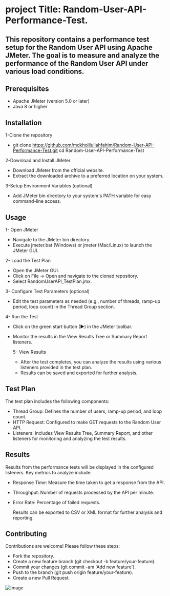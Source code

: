 # project Title: Random-User-API-Performance-Test.

## This repository contains a performance test setup for the Random User API using Apache JMeter. The goal is to measure and analyze the performance of the Random User API under various load conditions.

## Prerequisites
- Apache JMeter (version 5.0 or later)
- Java 8 or higher

## Installation
1-Clone the repository

- git clone https://github.com/mdkholilullahfahim/Random-User-API-Performance-Test.git
cd Random-User-API-Performance-Test

2-Download and Install JMeter

- Download JMeter from the official website.
- Extract the downloaded archive to a preferred location on your system.

3-Setup Environment Variables (optional)
- Add JMeter bin directory to your system's PATH variable for easy command-line access.

## Usage
1- Open JMeter
- Navigate to the JMeter bin directory.
- Execute jmeter.bat (Windows) or jmeter (Mac/Linux) to launch the JMeter GUI.

2- Load the Test Plan
- Open the JMeter GUI.
- Click on File -> Open and navigate to the cloned repository.
- Select RandomUserAPI_TestPlan.jmx.

3- Configure Test Parameters (optional)
- Edit the test parameters as needed (e.g., number of threads, ramp-up period, loop count) in the Thread Group section.

4- Run the Test
- Click on the green start button (▶) in the JMeter toolbar.
- Monitor the results in the View Results Tree or Summary Report listeners.

  5- View Results
  - After the test completes, you can analyze the results using various listeners provided in the test plan.
  - Results can be saved and exported for further analysis.
 
## Test Plan

The test plan includes the following components:
- Thread Group: Defines the number of users, ramp-up period, and loop count.
- HTTP Request: Configured to make GET requests to the Random User API.
- Listeners: Includes View Results Tree, Summary Report, and other listeners for monitoring and analyzing the test results.

## Results
Results from the performance tests will be displayed in the configured listeners. Key metrics to analyze include:
- Response Time: Measure the time taken to get a response from the API.
- Throughput: Number of requests processed by the API per minute.
- Error Rate: Percentage of failed requests.

  Results can be exported to CSV or XML format for further analysis and reporting.

## Contributing

Contributions are welcome! Please follow these steps:
- Fork the repository.
- Create a new feature branch (git checkout -b feature/your-feature).
- Commit your changes (git commit -am 'Add new feature').
- Push to the branch (git push origin feature/your-feature).
- Create a new Pull Request.

![image](https://github.com/mdkholilullahfahim/Random-User-API-Performance-Test./assets/156067220/bc0e8e29-58e8-4556-9e93-630f18201f0c)

  
